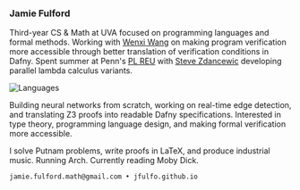 ### Jamie Fulford

Third-year CS & Math at UVA focused on programming languages and formal methods.
Working with [Wenxi Wang](https://wenxiwang.github.io/) on making program verification more accessible through better translation of verification conditions in Dafny.
Spent summer at Penn's [PL REU](https://penn-repl.github.io/) with [Steve Zdancewic](https://www.cis.upenn.edu/~stevez/) developing parallel lambda calculus variants.

![Languages](https://skillicons.dev/icons?i=rust,ocaml,haskell,c,cpp,py)

Building neural networks from scratch, working on real-time edge detection, and translating Z3 proofs into readable Dafny specifications.
Interested in type theory, programming language design, and making formal verification more accessible.

I solve Putnam problems, write proofs in LaTeX, and produce industrial music.
Running Arch.
Currently reading Moby Dick.

`jamie.fulford.math@gmail.com • jfulfo.github.io`
